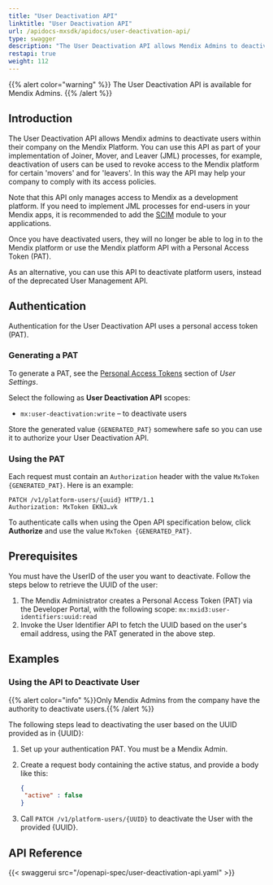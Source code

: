 ```yaml
---
title: "User Deactivation API"
linktitle: "User Deactivation API"
url: /apidocs-mxsdk/apidocs/user-deactivation-api/
type: swagger
description: "The User Deactivation API allows Mendix Admins to deactivate users within their company on the Mendix Platform."
restapi: true
weight: 112
---
```


{{% alert color="warning" %}}
The User Deactivation API is available for Mendix Admins.
{{% /alert %}}

## Introduction

The User Deactivation API allows Mendix admins to deactivate users within their company on the Mendix Platform. You can use this API as part of your implementation of Joiner, Mover, and Leaver (JML) processes, for example, deactivation of users can be used to revoke access to the Mendix platform for certain 'movers' and for 'leavers'. In this way the API may help your company to comply with its access policies.

Note that this API only manages access to Mendix as a development platform. If you need to implement JML processes for end-users in your Mendix apps, it is recommended to add the [SCIM](/appstore/modules/scim/) module to your applications.

Once you have deactivated users, they will no longer be able to log in to the Mendix platform or use the Mendix platform API with a Personal Access Token (PAT).

As an alternative, you can use this API to deactivate platform users, instead of the deprecated User Management API.

## Authentication

Authentication for the User Deactivation API uses a personal access token (PAT).

### Generating a PAT

To generate a PAT, see the [Personal Access Tokens](/community-tools/mendix-profile/user-settings/#pat) section of *User Settings*.

Select the following as **User Deactivation API** scopes:

* `mx:user-deactivation:write` – to deactivate users

Store the generated value `{GENERATED_PAT}` somewhere safe so you can use it to authorize your User Deactivation API.

### Using the PAT

Each request must contain an `Authorization` header with the value `MxToken {GENERATED_PAT}`. Here is an example:

```http
PATCH /v1/platform-users/{uuid} HTTP/1.1
Authorization: MxToken EKNJ…vk
```

To authenticate calls when using the Open API specification below, click **Authorize** and use the value `MxToken {GENERATED_PAT}`.

## Prerequisites

You must have the UserID of the user you want to deactivate. Follow the steps below to retrieve the UUID of the user:

1. The Mendix Administrator creates a Personal Access Token (PAT) via the Developer Portal, with the following scope:
`mx:mxid3:user-identifiers:uuid:read`
2. Invoke the User Identifier API to fetch the UUID based on the user's email address, using the PAT generated in the above step.

## Examples

### Using the API to Deactivate User

{{% alert color="info" %}}Only Mendix Admins from the company have the authority to deactivate users.{{% /alert %}}

The following steps lead to deactivating the user based on the UUID provided as in {UUID}:

1. Set up your authentication PAT. You must be a Mendix Admin.
1. Create a request body containing the active status, and provide a body like this:

    ```json
    {
     "active" : false
    }
    ```

1. Call `PATCH /v1/platform-users/{UUID}` to deactivate the User with the provided {UUID}.

## API Reference

{{< swaggerui src="/openapi-spec/user-deactivation-api.yaml" >}}